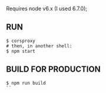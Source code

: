 Requires node v6.x (I used 6.7.0);

## RUN
```
$ corsproxy
# then, in another shell:
$ npm start
```

## BUILD FOR PRODUCTION
```
$ npm run build
``

